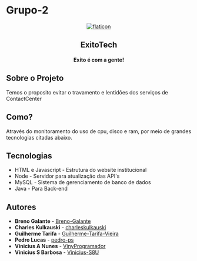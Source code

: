 # Grupo-2
<p align="center">
<a href="https://imgbb.com/">
<img src="https://i.ibb.co/SVzVG88/flaticon.png" alt="flaticon" border="0"></a>
</p>

<h2 align="center">ExitoTech</h2>
<h4 align="center">Exito é com a gente!</h4>


## Sobre o Projeto 

Temos o proposito evitar o travamento e lentidões dos serviços de ContactCenter

## Como?

Através do monitoramento do uso de cpu, disco e ram, por meio de grandes tecnologias citadas abaixo.

## Tecnologias
- HTML e Javascript - Estrutura do website institucional
- Node - Servidor para atualização das API's
- MySQL - Sistema de gerenciamento de banco de dados
- Java - Para Back-end



## Autores
- **Breno Galante** - [Breno-Galante](https://github.com/Breno-Galante)
- **Charles Kulkauski** - [charleskulkauski](https://github.com/charleskulkauski)
- **Guilherme Tarifa** - [Guilherme-Tarifa-Vieira](https://github.com/Guilherme-Tarifa-Vieira) 
- **Pedro Lucas** - [pedro-ps](https://github.com/pedro-ps)
- **Vinicius A Nunes** - [VinyProgramador](https://github.com/VinyProgramador)
- **Vinicius S Barbosa** - [Vinicius-S8U](https://github.com/Vinicius-S8U)
